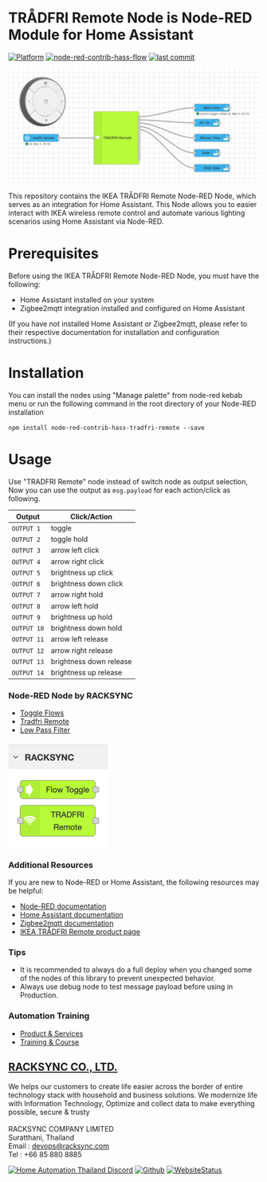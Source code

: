 # TRÅDFRI Remote Node is Node-RED Module for Home Assistant

[![Platform](https://img.shields.io/badge/platform-Node--RED-red)](https://nodered.org)
[![node-red-contrib-hass-flow](https://img.shields.io/github/v/release/racksync/node-red-contrib-hass-tradfri-remote)](https://github.com/racksync/node-red-contrib-hass-tradfri-remote/releases) [![last commit](https://img.shields.io/github/last-commit/racksync/node-red-contrib-hass-tradfri-remote)](https://github.com/racksync/node-red-contrib-hass-tradfri-remote/commit/)

![racksync-screenshot](https://github.com/racksync/node-red-contrib-hass-tradfri-remote/blob/main/images/screenshot.png?raw=true)

This repository contains the IKEA TRÅDFRI Remote Node-RED Node, which serves as an integration for Home Assistant. This Node allows you to easier interact with IKEA wireless remote control and automate various lighting scenarios using Home Assistant via Node-RED.

# Prerequisites
Before using the IKEA TRÅDFRI Remote Node-RED Node, you must have the following:

- Home Assistant installed on your system
- Zigbee2mqtt integration installed and configured on Home Assistant

(If you have not installed Home Assistant or Zigbee2mqtt, please refer to their respective documentation for installation and configuration instructions.)

# Installation

You can install the nodes using "Manage palette" from node-red kebab menu or run the following command in the root directory of your Node-RED installation

```
npm install node-red-contrib-hass-tradfri-remote --save
```

# Usage

Use "TRADFRI Remote" node instead of switch node as output selection, Now you can use the output as `msg.payload` for each action/click  as following.

| Output | Click/Action |
|---------------|---------------|
| `OUTPUT 1`    | toggle |
| `OUTPUT 2`       | toggle hold |
| `OUTPUT 3`   | arrow left click |
| `OUTPUT 4`         | arrow right click |
| `OUTPUT 5`        | brightness up click |
| `OUTPUT 6`   | brightness down click |
| `OUTPUT 7`   | arrow right hold |
| `OUTPUT 8` | arrow left hold |
| `OUTPUT 9`        | brightness up hold |
| `OUTPUT 10`        | brightness down hold |
| `OUTPUT 11`    | arrow left release |
| `OUTPUT 12`    | arrow right release  |
| `OUTPUT 13`    | brightness down release  |
| `OUTPUT 14`    | brightness up release |

                      
### Node-RED Node by RACKSYNC
- [Toggle Flows](https://flows.nodered.org/node/@racksync/node-red-contrib-hass-flow)
- [Tradfri Remote](https://flows.nodered.org/node/@racksync/node-red-contrib-hass-tradfri-remote)
- [Low Pass Filter](https://flows.nodered.org/node/@racksync/node-red-contrib-low-pass-filter)


![racksync-node](https://github.com/racksync/node-red-contrib-hass-tradfri-remote/blob/main/images/nodes.png?raw=true)


### Additional Resources
If you are new to Node-RED or Home Assistant, the following resources may be helpful:

- [Node-RED documentation](https://nodered.org/docs)
- [Home Assistant documentation](https://www.home-assistant.io/docs)
- [Zigbee2mqtt documentation](https://www.zigbee2mqtt.io)
- [IKEA TRÅDFRI Remote product page](https://www.ikea.com/gb/en/cat/products-products/)


### Tips

- It is recommended to always do a full deploy when you changed some of the nodes of this library to prevent unexpected behavior.
- Always use debug node to test message payload before using in Production.

### Automation Training

- [Product & Services](http://racksync.com)
- [Training & Course](https://facebook.com/racksync)

## [RACKSYNC CO., LTD.](https://racksync.com)

We helps our customers to create life easier across the border of entire technology stack with household and business solutions. We modernize life with Information Technology, Optimize and collect data to make everything possible, secure & trusty
\
\
RACKSYNC COMPANY LIMITED \
Suratthani, Thailand \
Email : devops@racksync.com \
Tel : +66 85 880 8885 

[![Home Automation Thailand Discord](https://img.shields.io/discord/986181205504438345?style=for-the-badge)](https://discord.gg/Wc5CwnWkp4) [![Github](https://img.shields.io/github/followers/racksync?style=for-the-badge)](https://github.com/racksync) 
[![WebsiteStatus](https://img.shields.io/website?down_color=grey&down_message=Offline&style=for-the-badge&up_color=green&up_message=Online&url=https%3A%2F%2Fracksync.com)](https://racksync.com)
